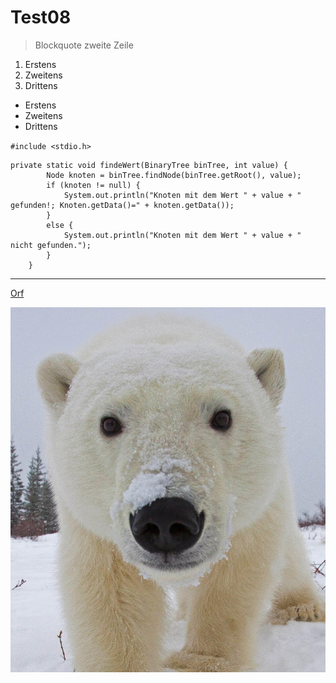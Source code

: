 # Test08 #

> Blockquote
 zweite Zeile


1. Erstens
2. Zweitens
3. Drittens

- Erstens
- Zweitens
- Drittens

`#include <stdio.h>`

```
private static void findeWert(BinaryTree binTree, int value) {
        Node knoten = binTree.findNode(binTree.getRoot(), value);
        if (knoten != null) {
            System.out.println("Knoten mit dem Wert " + value + " gefunden!; Knoten.getData()=" + knoten.getData());
        }
        else {
            System.out.println("Knoten mit dem Wert " + value + " nicht gefunden.");
        }
    }
```

-------

[Orf](https://www.orf.at)

![Eisbär](Eisbär.png)
